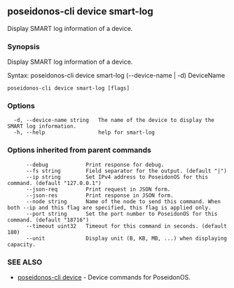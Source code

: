 ## poseidonos-cli device smart-log

Display SMART log information of a device.

### Synopsis


Display SMART log information of a device.

Syntax:
	poseidonos-cli device smart-log (--device-name | -d) DeviceName
          

```
poseidonos-cli device smart-log [flags]
```

### Options

```
  -d, --device-name string   The name of the device to display the SMART log information.
  -h, --help                 help for smart-log
```

### Options inherited from parent commands

```
      --debug            Print response for debug.
      --fs string        Field separator for the output. (default "|")
      --ip string        Set IPv4 address to PoseidonOS for this command. (default "127.0.0.1")
      --json-req         Print request in JSON form.
      --json-res         Print response in JSON form.
      --node string      Name of the node to send this command. When both --ip and this flag are specified, this flag is applied only.
      --port string      Set the port number to PoseidonOS for this command. (default "18716")
      --timeout uint32   Timeout for this command in seconds. (default 180)
      --unit             Display unit (B, KB, MB, ...) when displaying capacity.
```

### SEE ALSO

* [poseidonos-cli device](poseidonos-cli_device.md)	 - Device commands for PoseidonOS.

